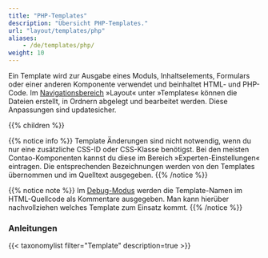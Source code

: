 ```yaml
---
title: "PHP-Templates"
description: "Übersicht PHP-Templates."
url: "layout/templates/php"
aliases:
    - /de/templates/php/
weight: 10
---
```



Ein Template wird zur Ausgabe eines Moduls, Inhaltselements, Formulars oder einer anderen Komponente 
verwendet und beinhaltet HTML- und PHP-Code. Im 
[Navigationsbereich](../../../administrationsbereich/aufruf-und-aufbau-des-backends/#der-navigationsbereich) »Layout« 
unter »Templates« können die Dateien erstellt, in Ordnern abgelegt und bearbeitet werden. Diese Anpassungen sind updatesicher.

{{% children %}}

{{% notice info %}}
Template Änderungen sind nicht notwendig, wenn du nur eine zusätzliche CSS-ID oder CSS-Klasse benötigst. Bei den meisten 
Contao-Komponenten kannst du diese im Bereich »Experten-Einstellungen« eintragen. Die entsprechenden Bezeichnungen 
werden von den Templates übernommen und im Quelltext ausgegeben.
{{% /notice %}}

{{% notice note %}}
Im [Debug-Modus](../../../system/debug-modus/) werden die Template-Namen im HTML-Quellcode als Kommentare ausgegeben. 
Man kann hierüber nachvollziehen welches Template zum Einsatz kommt.
{{% /notice %}}

### Anleitungen

{{< taxonomylist filter="Template" description=true >}}

